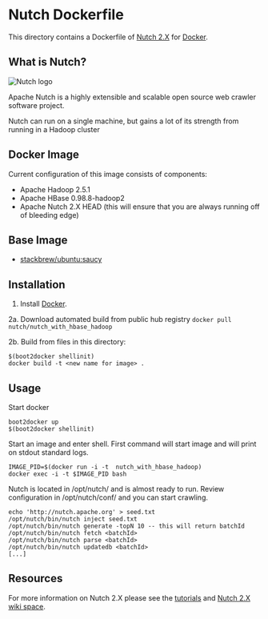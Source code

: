 # Nutch Dockerfile #

This directory contains a Dockerfile of [Nutch 2.X](http://nutch.apache.org) for [Docker](https://www.docker.com/).

## What is Nutch?

![Nutch logo](https://wiki.apache.org/nutch/FrontPage?action=AttachFile&do=get&target=nutch_logo_medium.gif "Nutch")

Apache Nutch is a highly extensible and scalable open source web crawler software project. 

Nutch can run on a single machine, but gains a lot of its strength from running in a Hadoop cluster

## Docker Image

Current configuration of this image consists of components:
	
*	Apache Hadoop 2.5.1
*	Apache HBase 0.98.8-hadoop2
*	Apache Nutch 2.X HEAD (this will ensure that you are always running off of bleeding edge)

##  Base Image

* [stackbrew/ubuntu:saucy](https://registry.hub.docker.com/u/stackbrew/ubuntu/)


## Installation

1. Install [Docker](https://www.docker.com/).

2a. Download automated build from public hub registry `docker pull nutch/nutch_with_hbase_hadoop`

2b. Build from files in this directory:

	$(boot2docker shellinit)
	docker build -t <new name for image> .

## Usage

Start docker
 
	boot2docker up
	$(boot2docker shellinit)

Start an image and enter shell. First command will start image and will print on stdout standard logs.

	IMAGE_PID=$(docker run -i -t  nutch_with_hbase_hadoop)
	docker exec -i -t $IMAGE_PID bash


Nutch is located in /opt/nutch/ and is almost ready to run.
Review configuration in /opt/nutch/conf/ and you can start crawling.

	echo 'http://nutch.apache.org' > seed.txt
	/opt/nutch/bin/nutch inject seed.txt
	/opt/nutch/bin/nutch generate -topN 10 -- this will return batchId
	/opt/nutch/bin/nutch fetch <batchId>
	/opt/nutch/bin/nutch parse <batchId>
	/opt/nutch/bin/nutch updatedb <batchId>
	[...]

## Resources

For more information on Nutch 2.X please see the [tutorials](http://wiki.apache.org/nutch/#Nutch_2.X_tutorial.28s.29) and [Nutch 2.X wiki space](http://wiki.apache.org/nutch/#Nutch_2.x).
